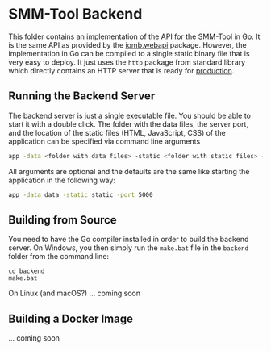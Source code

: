 # SMM-Tool Backend
This folder contains an implementation of the API for the SMM-Tool in
[Go](https://golang.org/). It is the same API as provided by the 
[iomb.webapi](https://github.com/USEPA/IO-Model-Builder/tree/master/iomb/webapi)
package. However, the implementation in Go can be compiled to a single static
binary file that is very easy to deploy. It just uses the `http` package from
standard library which directly contains an HTTP server that is ready for
[production](https://stackoverflow.com/questions/30832195/using-gos-http-server-for-production).

## Running the Backend Server
The backend server is just a single executable file. You should be able to start
it with a double click. The folder with the data files, the server port, and the
location of the static files (HTML, JavaScript, CSS) of the application can be
specified via command line arguments

```bash
app -data <folder with data files> -static <folder with static files> -port <server port>
```
All arguments are optional and the defaults are the same like starting the
application in the following way:

```bash
app -data data -static static -port 5000
```

## Building from Source
You need to have the Go compiler installed in order to build the backend server.
On Windows, you then simply run the `make.bat` file in the `backend` folder from
the command line:

```batch
cd backend
make.bat
```

On Linux (and macOS?) ... coming soon

## Building a Docker Image
... coming soon
